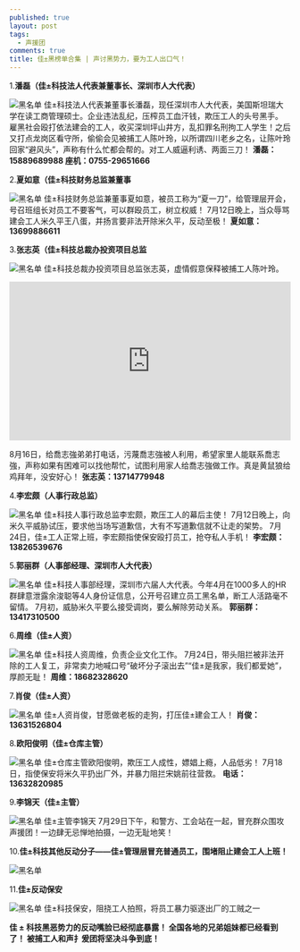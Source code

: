 ```yaml
---
published: true
layout: post
tags:
  - 声援团
comments: true
title: 佳±黑榜单合集 | 声讨黑势力，要为工人出口气！
---
```


 1.**潘磊（佳±科技法人代表兼董事长、深圳市人大代表）**
 
  ![黑名单][1]
佳±科技法人代表兼董事长潘磊，现任深圳市人大代表，美国斯坦瑞大学在读工商管理硕士。企业违法乱纪，压榨员工血汗钱，欺压工人的头号黑手。
雇黑社会殴打依法建会的工人，收买深圳坪山井方，乱扣罪名刑拘工人学生！之后又打点龙岗区看守所，偷偷会见被捕工人陈叶玲，以所谓四川老乡之名，让陈叶玲回家“避风头”，声称有什么忙都会帮的。对工人威逼利诱、两面三刀！
**潘磊：15889689988
座机：0755-29651666**

 2.**夏如意（佳±科技财务总监兼董事**
 
   ![黑名单][2]
佳±科技财务总监兼董事夏如意，被员工称为“夏一刀”，给管理层开会，号召班组长对员工不要客气，可以群殴员工，树立权威！
7月12日晚上，当众辱骂建会工人米久平王八蛋，并扬言要非法开除米久平，反动至极！
**夏如意：13699886611**

3.**张志英（佳±科技总裁办投资项目总监**

  ![黑名单][3]
佳±科技总裁办投资项目总监张志英，虚情假意保释被捕工人陈叶玲。

<div style="width: 100%; height: 0px; position: relative; padding-bottom: 56.346%;"><iframe src="https://streamable.com/jvb2r" frameborder="0" width="100%" height="100%" allowfullscreen style="width: 100%; height: 100%; position: absolute;"></iframe></div>




















8月16日，给喬志強弟弟打电话，污蔑喬志強被人利用，希望家里人能联系喬志強，声称如果有困难可以找他帮忙，试图利用家人给喬志強做工作。真是黄鼠狼给鸡拜年，没安好心！
**张志英：13714779948**

4.**李宏颇（人事行政总监）**  

  ![黑名单][4]
佳±科技人事行政总监李宏颇，欺压工人的幕后主使！
7月12日晚上，向米久平威胁试压，要求他当场写道歉信，大有不写道歉信就不让走的架势。
7月24日，佳±工人正常上班，李宏颇指使保安殴打员工，抢夺私人手机！
**李宏颇：13826539676**

5.**郭丽群（人事部经理、深圳市人大代表）**  

 ![黑名单][5]
佳±科技人事部经理，深圳市六届人大代表。今年4月在1000多人的HR群肆意泄露余浚聪等4人身份证信息，公开号召建立员工黑名单，断工人活路毫不留情。
7月初，威胁米久平要么接受调岗，要么解除劳动关系。
**郭丽群：13417310500**

6.**周维（佳±人资）**  
 
  ![黑名单][6]
佳±科技人资周维，负责企业文化工作。
7月24日，带头阻拦被非法开除的工人复工，非常卖力地喊口号“破坏分子滚出去”“佳±是我家，我们都爱她”，厚颜无耻！
**周维：18682328620**

7.**肖俊（佳±人资）**
 
  ![黑名单][7]
佳±人资肖俊，甘愿做老板的走狗，打压佳±建会工人！
**肖俊：13631526804**

8.**欧阳俊明（佳±仓库主管）**
 
  ![黑名单][8]
佳±仓库主管欧阳俊明，欺压工人成性，嫖娼上瘾，人品低劣！
7月18日，指使保安将米久平扔出厂外，并暴力阻拦宋姚前往营救。 
**电话：13632820985**

9.**李锦天（佳±主管）**
 
  ![黑名单][9]
佳±主管李锦天
7月29日下午，和警方、工会站在一起，冒充群众围攻声援团！一边肆无忌惮地拍摄，一边无耻地笑！

10.**佳±科技其他反动分子——佳±管理层冒充普通员工，围堵阻止建会工人上班！**
 
 ![黑名单][10]
 
11.**佳±反动保安**
 
  ![黑名单][11]
佳±科技保安，阻挠工人拍照，将员工暴力驱逐出厂的工贼之一

**佳 ± 科技黑恶势力的反动嘴脸已经彻底暴露！
全国各地的兄弟姐妹都已经看到了！
被捕工人和声扌爰团将坚决斗争到底！**

[1]:https://upload.cc/i1/2018/08/18/5yOTpt.jpg
[2]:https://upload.cc/i1/2018/08/18/JWcVe5.png
[3]:https://upload.cc/i1/2018/08/18/wme2Z5.jpg
[4]:https://upload.cc/i1/2018/08/18/eMm2xj.png
[5]:https://upload.cc/i1/2018/08/18/JKl0iP.jpg
[6]:https://upload.cc/i1/2018/08/18/TbMz2u.png
[7]:https://upload.cc/i1/2018/08/18/fFi7e2.jpg
[8]:https://upload.cc/i1/2018/08/18/DjN0VX.jpg
[9]:https://upload.cc/i1/2018/08/18/bkOBrE.png
[10]:https://upload.cc/i1/2018/08/18/C5bWq7.jpg
[11]: https://upload.cc/i1/2018/08/18/U5KH4J.png
